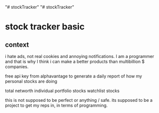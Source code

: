"# stockTracker" 
"# stockTracker" 

# stock tracker basic

## context 

i hate ads, not real cookies and annoying notifications. I am a programmer and that is why I think i can make a better products than multibillion $ companies. 

free api key from alphavantage to generate a daily report of how my personal stocks are doing 

total networth
individual portfolio stocks
watchlist stocks

this is not supposed to be perfect or anything / safe. its supposed to be a project to get my reps in, in terms of programming.